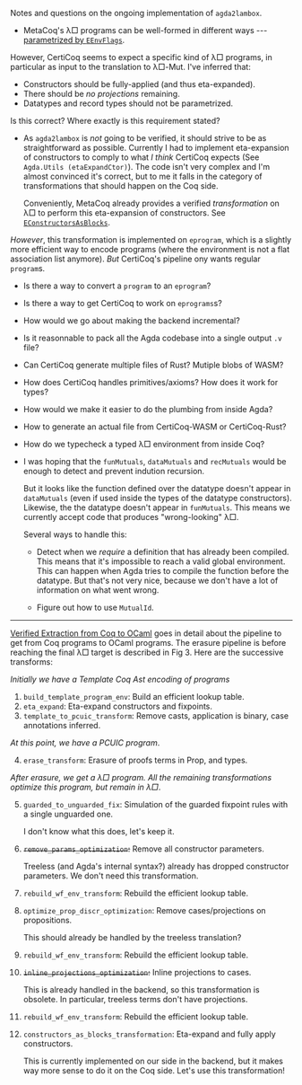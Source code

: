 Notes and questions on the ongoing implementation of `agda2lambox`.

- MetaCoq's λ□ programs can be well-formed in different ways 
  --- [parametrized by `EEnvFlags`][envflags].

[envflags]: https://github.com/MetaCoq/metacoq/blob/ea3ed3c4b0d05508ce744f17a56c880c5f47c816/erasure/theories/EWellformed.v#L55

  However, CertiCoq seems to expect a specific kind of λ□ programs, in
  particular as input to the translation to λ□-Mut. I've inferred that:

  - Constructors should be fully-applied (and thus eta-expanded).
  - There should be *no projections* remaining.
  - Datatypes and record types should not be parametrized.

  Is this correct? Where exactly is this requirement stated?

- As `agda2lambox` is *not* going to be verified, it should strive to be
  as straightforward as possible.
  Currently I had to implement eta-expansion of constructors to comply to what
  *I think* CertiCoq expects (See `Agda.Utils (etaExpandCtor)`).
  The code isn't very complex and I'm almost convinced it's correct,
  but to me it falls in the category of transformations that should happen
  on the Coq side.

  Conveniently, MetaCoq already provides a verified *transformation* on λ□ 
  to perform this eta-expansion of constructors.
  See [`EConstructorsAsBlocks`][ctorblocks].

[ctorblocks]: https://github.com/MetaCoq/metacoq/blob/v1.3.1-8.19/erasure/theories/EConstructorsAsBlocks.v

  *However*, this transformation is implemented on `eprogram`,
  which is a slightly more efficient way to encode programs (where the
  environment is not a flat association list anymore).
  *But* CertiCoq's pipeline ony wants regular `program`s.

  - Is there a way to convert a `program` to an `eprogram`?
  - Is there a way to get CertiCoq to work on `eprograms`s?

- How would we go about making the backend incremental?

- Is it reasonnable to pack all the Agda codebase into a single output `.v`
    file?

- Can CertiCoq generate multiple files of Rust? Mutiple blobs of WASM?

- How does CertiCoq handles primitives/axioms? How does it work for types?

- How would we make it easier to do the plumbing from inside Agda?

- How to generate an actual file from CertiCoq-WASM or CertiCoq-Rust?

- How do we typecheck a typed λ□ environment from inside Coq?

- I was hoping that the `funMutuals`, `dataMutuals` and `recMutuals`
  would be enough to detect and prevent indution recursion. 

  But it looks like the function defined over the datatype doesn't appear
  in `dataMutuals` (even if used inside the types of the datatype constructors).
  Likewise, the the datatype doesn't appear in `funMutuals`.
  This means we currently accept code that produces "wrong-looking" λ□.

  Several ways to handle this:

  - Detect when we *require* a definition that has already been compiled.
    This means that it's impossible to reach a valid global environment.
    This can happen when Agda tries to compile the function before the datatype.
    But that's not very nice, because we don't have a lot of information on what went wrong.

  - Figure out how to use `MutualId`.

----

[Verified Extraction from Coq to OCaml][verified-extraction] goes 
in detail about the pipeline to get from Coq programs to OCaml programs.
The erasure pipeline is before reaching the final λ□ target is described in Fig 3.
Here are the successive transforms:

[verified-extraction]: https://dl.acm.org/doi/pdf/10.1145/3656379

*Initially we have a Template Coq Ast encoding of programs*

1. `build_template_program_env`:
    Build an efficient lookup table.
2. `eta_expand`:
    Eta-expand constructors and fixpoints.
3. `template_to_pcuic_transform`:
    Remove casts, application is binary, case annotations inferred.

*At this point, we have a PCUIC program*.

4. `erase_transform`:
    Erasure of proofs terms in Prop, and types.

*After erasure, we get a λ□ program.
All the remaining transformations optimize this program, but remain in λ□*.

5. `guarded_to_unguarded_fix`:
    Simulation of the guarded fixpoint rules with a single unguarded one.

    I don't know what this does, let's keep it.
6. ~~`remove_params_optimization`:~~
    Remove all constructor parameters.

    Treeless (and Agda's internal syntax?) already has dropped constructor parameters.
    We don't need this transformation.
7. `rebuild_wf_env_transform`:
    Rebuild the efficient lookup table.
8. `optimize_prop_discr_optimization`:
    Remove cases/projections on propositions.

    This should already be handled by the treeless translation?
9. `rebuild_wf_env_transform`:
    Rebuild the efficient lookup table.
10. ~~`inline_projections_optimization`:~~
    Inline projections to cases.

    This is already handled in the backend, so this transformation is obsolete.
    In particular, treeless terms don't have projections.
11. `rebuild_wf_env_transform`:
    Rebuild the efficient lookup table.
12. `constructors_as_blocks_transformation`:
    Eta-expand and fully apply constructors.
    
    This is currently implemented on our side in the backend,
    but it makes way more sense to do it on the Coq side.
    Let's use this transformation!

